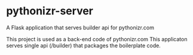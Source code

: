 # pythonizr-server
A Flask application that serves builder api for pythonizr.com

This project is used as a back-end code of pythonizr.com 
This applicaton serves single api (/builder) that packages the boilerplate code.

